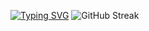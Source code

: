 [![Typing SVG](https://readme-typing-svg.demolab.com?font=Fira+Code&duration=3000&pause=1500&color=40B782&center=true&multiline=true&width=435&lines=My+name+is+Daniel+Nava!%E2%9C%8C%F0%9F%8F%BB;Full+Stack+Js+Developer;Passionate+about+knowledge)](https://git.io/typing-svg)
![GitHub Streak](http://github-readme-streak-stats.herokuapp.com?user=dnavamosler&theme=vue-dark&locale=es)
